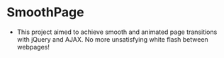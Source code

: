 # SmoothPage
- This project aimed to achieve smooth and animated page transitions with jQuery and AJAX. No more unsatisfying white flash between webpages!
